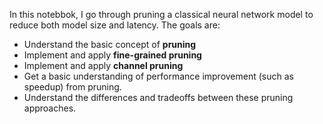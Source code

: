 In this notebbok, I go through pruning a classical neural network model to reduce both model size and latency. The goals are:

- Understand the basic concept of **pruning**
- Implement and apply **fine-grained pruning**
- Implement and apply **channel pruning**
- Get a basic understanding of performance improvement (such as speedup) from pruning.
- Understand the differences and tradeoffs between these pruning approaches.
